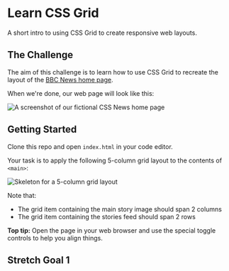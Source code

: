 # Learn CSS Grid

A short intro to using CSS Grid to create responsive web layouts.

## The Challenge

The aim of this challenge is to learn how to use CSS Grid to recreate the layout of the [BBC News home page](https://i.imgur.com/1c5Gjux.png).

When we're done, our web page will look like this:

![A screenshot of our fictional CSS News home page](https://i.imgur.com/OUKeGvt.png)

## Getting Started

Clone this repo and open `index.html` in your code editor.

Your task is to apply the following 5-column grid layout to the contents of `<main>`:

![Skeleton for a 5-column grid layout](https://i.imgur.com/4DKxmKh.png)

Note that:

- The grid item containing the main story image should span 2 columns
- The grid item containing the stories feed should span 2 rows

**Top tip:** Open the page in your web browser and use the special toggle controls to help you align things.

## Stretch Goal 1
